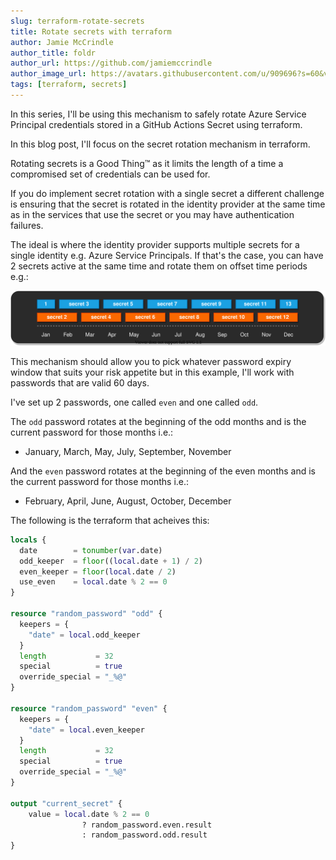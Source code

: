 ```yaml
---
slug: terraform-rotate-secrets
title: Rotate secrets with terraform
author: Jamie McCrindle
author_title: foldr
author_url: https://github.com/jamiemccrindle
author_image_url: https://avatars.githubusercontent.com/u/909696?s=60&v=4
tags: [terraform, secrets]
---
```


In this series, I'll be using this mechanism to safely rotate Azure Service Principal credentials stored in a GitHub Actions Secret
using terraform.

In this blog post, I'll focus on the secret rotation mechanism in terraform.

Rotating secrets is a Good Thing&trade; as it limits the length of a time a compromised set of credentials can be used for.

If you do implement secret rotation with a single secret a different challenge is ensuring that the secret
is rotated in the identity provider at the same time as in the services that use the secret or you may have authentication failures.

The ideal is where the identity provider supports multiple secrets for a single identity e.g. Azure Service Principals. If that's
the case, you can have 2 secrets active at the same time and rotate them on offset time periods e.g.:

![password rotation](/img/blog/2021-04-10-terraform-rotate-secrets/rotation.drawio.svg "Secret Rotation")

This mechanism should allow you to pick whatever password expiry window that suits your risk appetite but in this example,
I'll work with passwords that are valid 60 days.

I've set up 2 passwords, one called `even` and one called `odd`.

The `odd` password rotates at the beginning of the odd months and is the current password for those months i.e.:

* January, March, May, July, September, November

And the `even` password rotates at the beginning of the even months and is the current password for those months i.e.:

* February, April, June, August, October, December

The following is the terraform that acheives this:

```terraform
locals {
  date        = tonumber(var.date)
  odd_keeper  = floor((local.date + 1) / 2)
  even_keeper = floor(local.date / 2)
  use_even    = local.date % 2 == 0
}

resource "random_password" "odd" {
  keepers = {
    "date" = local.odd_keeper
  }
  length           = 32
  special          = true
  override_special = "_%@"
}

resource "random_password" "even" {
  keepers = {
    "date" = local.even_keeper
  }
  length           = 32
  special          = true
  override_special = "_%@"
}

output "current_secret" {
    value = local.date % 2 == 0 
                ? random_password.even.result 
                : random_password.odd.result
}
```
